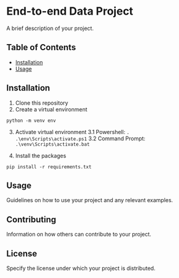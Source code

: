 # End-to-end Data Project

A brief description of your project.

## Table of Contents

- [Installation](#installation)
- [Usage](#usage)

## Installation

1. Clone this repository
2. Create a virtual environment

`python -m venv env`

3. Activate virtual environment
   3.1 Powershell:
   `. .\env\Scripts\activate.ps1`
   3.2 Command Prompt:
   `.\venv\Scripts\activate.bat`

4. Install the packages

`pip install -r requirements.txt`

## Usage

Guidelines on how to use your project and any relevant examples.

## Contributing

Information on how others can contribute to your project.

## License

Specify the license under which your project is distributed.
